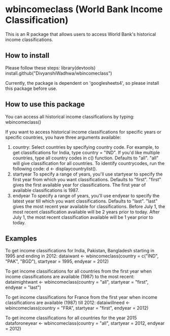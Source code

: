 # wbincomeclass (World Bank Income Classification)
This is an R package that allows users to access World Bank's historical income classifications.

## How to install
Please follow these steps:
library(devtools)
install.github("DivyanshiWadhwa/wbincomeclass")

Currently, the package is dependent on 'googlesheets4', so please install this package before use.

## How to use this package
You can access all historical income classifications by typing:
wbincomeclass()

If you want to access historical income classifications for specific years or specific countries, you have three arguments available:
1. country: Select countries by specifying country code. For example, to get classifications for India, type country = "IND". If you'd like multiple countries, type all country codes in c() function. Defaults to "all". "all" will give classification for all countries. To identify countrycodes, run the following code: d <- displaycountrylist().
2. startyear To specify a range of years, you'll use startyear to specify the first year from which you want classifications. Defaults to "first". "first" gives the first available year for classifications. The first year of available classifications is 1987.
3.  endyear To specify a range of years, you'll use endyear to specify the latest year till which you want classifications. Defaults to "last". "last" gives the most recent year available for classifications. Before July 1, the most recent classification available will be 2 years prior to today. After July 1, the most recent classification available will be 1 year prior to today.

## Examples
To get income classifications for India, Pakistan, Bangladesh starting in 1995 and ending in 2012:
dataiwant <- wbincomeclass(country = c("IND", "PAK", "BGD"), startyear = 1995, endyear = 2012)

To get income classifications for all countries from the first year when income classifications are available (1987) to the most recent:
dataimightwant <- wbincomeclass(country = "all", startyear = "first", endyear = "last")

To get income classifications for France from the first year when income classifications are available (1987) till 2012:
dataiwillneed <- wbincomeclass(country = "FRA", startyear = "first", endyear = 2012)

To get income classifications for all countries for the year 2015
dataforoneyear <- wbincomeclass(country = "all", startyear = 2012, endyear = 2012)
